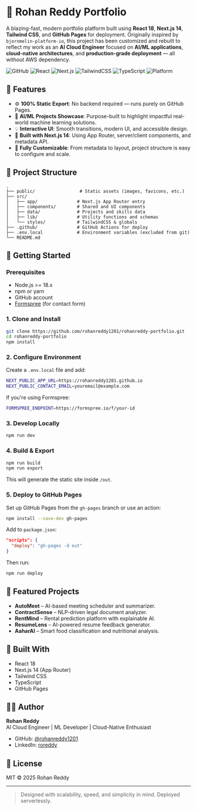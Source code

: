# 🚀 Rohan Reddy Portfolio

A blazing-fast, modern portfolio platform built using **React 18**, **Next.js 14**, **Tailwind CSS**, and **GitHub Pages** for deployment. Originally inspired by `bjornmelin-platform-io`, this project has been customized and rebuilt to reflect my work as an **AI Cloud Engineer** focused on **AI/ML applications**, **cloud-native architectures**, and **production-grade deployment** — all without AWS dependency.

![GitHub](https://img.shields.io/github/followers/rohanreddy1201?style=social)
![React](https://img.shields.io/badge/React-18-blue?logo=react)
![Next.js](https://img.shields.io/badge/Next.js-14-black?logo=next.js)
![TailwindCSS](https://img.shields.io/badge/Tailwind_CSS-3-blue?logo=tailwind-css)
![TypeScript](https://img.shields.io/badge/TypeScript-5-blue?logo=typescript)
![Platform](https://img.shields.io/badge/Hosted%20On-GitHub%20Pages-blueviolet?logo=github)

## 🌟 Features

- ⚙️ **100% Static Export**: No backend required — runs purely on GitHub Pages.
- 🧠 **AI/ML Projects Showcase**: Purpose-built to highlight impactful real-world machine learning solutions.
- 💡 **Interactive UI**: Smooth transitions, modern UI, and accessible design.
- 🔧 **Built with Next.js 14**: Using App Router, server/client components, and metadata API.
- 🎯 **Fully Customizable**: From metadata to layout, project structure is easy to configure and scale.

## 📁 Project Structure

```
.
├── public/                 # Static assets (images, favicons, etc.)
├── src/
│   ├── app/               # Next.js App Router entry
│   ├── components/        # Shared and UI components
│   ├── data/              # Projects and skills data
│   ├── lib/               # Utility functions and schemas
│   └── styles/            # TailwindCSS & globals
├── .github/               # GitHub Actions for deploy
├── .env.local             # Environment variables (excluded from git)
└── README.md
```

## 🚀 Getting Started

### Prerequisites

- Node.js >= 18.x
- npm or yarn
- GitHub account
- [Formspree](https://formspree.io/) (for contact form)

### 1. Clone and Install

```bash
git clone https://github.com/rohanreddy1201/rohanreddy-portfolio.git
cd rohanreddy-portfolio
npm install
```

### 2. Configure Environment

Create a `.env.local` file and add:

```bash
NEXT_PUBLIC_APP_URL=https://rohanreddy1201.github.io
NEXT_PUBLIC_CONTACT_EMAIL=youremail@example.com
```

If you're using Formspree:

```bash
FORMSPREE_ENDPOINT=https://formspree.io/f/your-id
```

### 3. Develop Locally

```bash
npm run dev
```

### 4. Build & Export

```bash
npm run build
npm run export
```

This will generate the static site inside `/out`.

### 5. Deploy to GitHub Pages

Set up GitHub Pages from the `gh-pages` branch or use an action:

```bash
npm install --save-dev gh-pages
```

Add to `package.json`:

```json
"scripts": {
  "deploy": "gh-pages -d out"
}
```

Then run:

```bash
npm run deploy
```

## 🧠 Featured Projects

- **AutoMeet** – AI-based meeting scheduler and summarizer.
- **ContractSense** – NLP-driven legal document analyzer.
- **RentMind** – Rental prediction platform with explainable AI.
- **ResumeLens** – AI-powered resume feedback generator.
- **AaharAI** – Smart food classification and nutritional analysis.

## 🔧 Built With

- React 18
- Next.js 14 (App Router)
- Tailwind CSS
- TypeScript
- GitHub Pages

## 👨‍💻 Author

**Rohan Reddy**  
AI Cloud Engineer | ML Developer | Cloud-Native Enthusiast  
- GitHub: [@rohanreddy1201](https://github.com/rohanreddy1201)  
- LinkedIn: [roreddy](https://www.linkedin.com/in/roreddy/)

## 📄 License

MIT © 2025 Rohan Reddy

---

> Designed with scalability, speed, and simplicity in mind. Deployed serverlessly.
